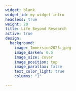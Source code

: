 ```yaml
---
widget: blank
widget_id: my-widget-intro
headless: true
weight: 20
title: Life Beyond Research          
active: true
design:
  background:
    image: Immersion2023.jpeg
    image_darken: 0.5
    image_size: cover
    image_position: top
    image_parallax: false
    text_color_light: true
    columns: "1"

---
```

